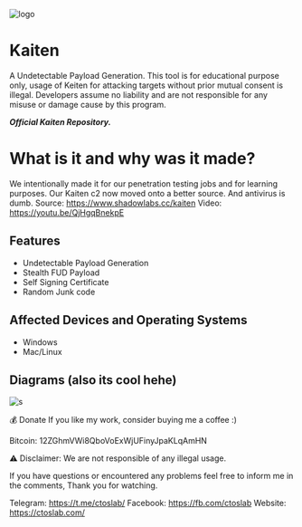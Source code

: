 
![logo](https://i.imgur.com/zDAgX52.png)

# Kaiten
A Undetectable Payload Generation.
This tool is for educational purpose only, usage of Keiten for attacking targets without prior mutual consent is illegal. Developers assume no liability and are not responsible for any misuse or damage cause by this program.

***Official Kaiten Repository.***

# What is it and why was it made?
We intentionally made it for our penetration testing jobs and for learning purposes. Our Kaiten c2 now moved onto a better source. And antivirus is dumb.
Source: https://www.shadowlabs.cc/kaiten
Video: https://youtu.be/QjHgqBnekpE

## Features

- Undetectable Payload Generation
- Stealth FUD Payload
- Self Signing Certificate
- Random Junk code

## Affected Devices and Operating Systems
- Windows
- Mac/Linux

## Diagrams (also its cool hehe)

![s](https://i.imgur.com/Nz5SvPU.png)

💰 Donate
If you like my work, consider buying me a coffee :)

Bitcoin: 12ZGhmVWi8QboVoExWjUFinyJpaKLqAmHN

⚠️ Disclaimer: We are not responsible of any illegal usage.

If you have questions or encountered any problems feel free to inform me in the comments, Thank you for watching.

Telegram: https://t.me/ctoslab/
Facebook: https://fb.com/ctoslab
Website: https://ctoslab.com/
